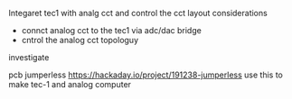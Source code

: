 Integaret tec1 with analg cct and control the cct layout 
considerations
- connct analog cct to the tec1 via adc/dac bridge
- cntrol the analog cct topologuy


investigate

pcb	jumperless		https://hackaday.io/project/191238-jumperless	use this to make tec-1 and analog computer

